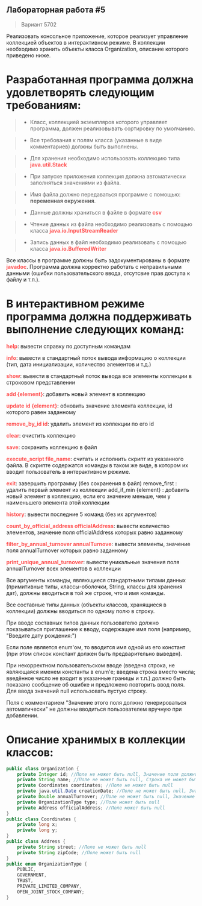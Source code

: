 ## Лабораторная работа #5 
> Вариант  5702 

Реализовать консольное приложение, которое реализует управление коллекцией объектов в интерактивном режиме. В коллекции необходимо хранить объекты класса Organization, описание которого приведено ниже.

<h1>Разработанная программа должна удовлетворять следующим требованиям: </h1>

> - Класс, коллекцией экземпляров которого управляет программа, должен реализовывать сортировку по умолчанию.

> - Все требования к полям класса (указанные в виде комментариев) должны быть выполнены.

> - Для хранения необходимо использовать коллекцию типа **<span style="color: #ff5050;">java.util.Stack</span>**

> - При запуске приложения коллекция должна автоматически заполняться значениями из файла.

> - Имя файла должно передаваться программе с помощью: **переменная окружения**.

> - Данные должны храниться в файле в формате **<span style="color: #ff5050;">csv</span>**


> - Чтение данных из файла необходимо реализовать с помощью класса **<span style="color: #ff5050;"> java.io.InputStreamReader</span>**



> - Запись данных в файл необходимо реализовать с помощью класса **<span style="color: #ff5050;">java.io.BufferedWriter</span>**

Все классы в программе должны быть задокументированы в формате **<span style="color: #ff5050;">javadoc</span>**.
Программа должна корректно работать с неправильными данными (ошибки пользовательского ввода, отсутсвие прав доступа к файлу и т.п.).

# В интерактивном режиме программа должна поддерживать выполнение следующих команд:

**<span style="color: #ff5050;">help</span>**: вывести справку по доступным командам

**<span style="color: #ff5050;">info</span>**:  вывести в стандартный поток вывода информацию о коллекции (тип, дата инициализации, количество элементов и т.д.)

**<span style="color: #ff5050;">show</span>**:  вывести в стандартный поток вывода все элементы коллекции в строковом представлении

**<span style="color: #ff5050;">add {element}</span>**: добавить новый элемент в коллекцию

**<span style="color: #ff5050;">update id {element}</span>**:  обновить значение элемента коллекции, id которого равен заданному

**<span style="color: #ff5050;">remove_by_id id</span>**:  удалить элемент из коллекции по его id  

**<span style="color: #ff5050;">clear</span>**: очистить коллекцию

**<span style="color: #ff5050;">save</span>**:  сохранить коллекцию в файл

**<span style="color: #ff5050;">execute_script file_name</span>**:  считать и исполнить скрипт из указанного файла. В скрипте содержатся команды в таком же виде, в котором их вводит пользователь в интерактивном режиме.

**<span style="color: #ff5050;">exit</span>**: завершить программу (без сохранения в файл)
remove_first :  удалить первый элемент из коллекции
add_if_min {element} : добавить новый элемент в коллекцию, если его значение меньше, чем у наименьшего элемента этой коллекции

**<span style="color: #ff5050;">history</span>**: вывести последние 5 команд (без их аргументов)

**<span style="color: #ff5050;">count_by_official_address officialAddress</span>**: вывести количество элементов, значение поля officialAddress которых равно заданному

**<span style="color: #ff5050;">filter_by_annual_turnover annualTurnove</span>**: вывести элементы, значение поля annualTurnover которых равно заданному

**<span style="color: #ff5050;">print_unique_annual_turnover</span>**: вывести уникальные значения поля annualTurnover всех элементов в коллекции


Все аргументы команды, являющиеся стандартными типами данных (примитивные типы, классы-оболочки, String, классы для хранения дат), должны вводиться в той же строке, что и имя команды.

Все составные типы данных (объекты классов, хранящиеся в коллекции) должны вводиться по одному полю в строку.

При вводе составных типов данных пользователю должно показываться приглашение к вводу, содержащее имя поля (например, "Введите дату рождения:")

Если поле является enum'ом, то вводится имя одной из его констант (при этом список констант должен быть предварительно выведен).

При некорректном пользовательском вводе (введена строка, не являющаяся именем константы в enum'е; введена строка вместо числа;
 введённое число не входит в указанные границы и т.п.) должно быть показано сообщение об ошибке и предложено повторить ввод поля.
Для ввода значений null использовать пустую строку.

Поля с комментарием "Значение этого поля должно генерироваться автоматически" не должны вводиться пользователем вручную при добавлении.

# Описание хранимых в коллекции классов:

```java
public class Organization {
    private Integer id; //Поле не может быть null, Значение поля должно быть больше 0, Значение этого поля должно быть уникальным, Значение этого поля должно генерироваться автоматически
    private String name; //Поле не может быть null, Строка не может быть пустой
    private Coordinates coordinates; //Поле не может быть null
    private java.util.Date creationDate; //Поле не может быть null, Значение этого поля должно генерироваться автоматически
    private Double annualTurnover; //Поле не может быть null, Значение поля должно быть больше 0
    private OrganizationType type; //Поле может быть null
    private Address officialAddress; //Поле может быть null
}
public class Coordinates {
    private long x;
    private long y;
}
public class Address {
    private String street; //Поле не может быть null
    private String zipCode; //Поле может быть null
}
public enum OrganizationType {
    PUBLIC,
    GOVERNMENT,
    TRUST,
    PRIVATE_LIMITED_COMPANY,
    OPEN_JOINT_STOCK_COMPANY;
}
```
